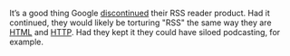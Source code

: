 It’s a good thing Google <a href="https://killedbygoogle.com/">discontinued</a> their RSS reader product. Had it continued, they would likely be torturing "RSS" the same way they are <a href="https://developers.google.com/amp">HTML</a> and <a href="http://this.how/googleAndHttp/">HTTP</a>. Had they kept it they could have siloed podcasting, for example.
